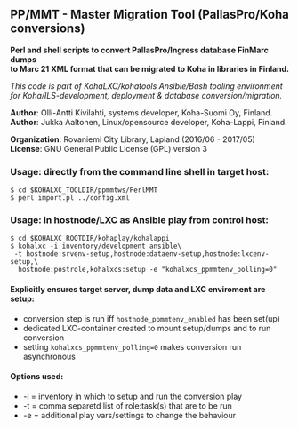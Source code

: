 ## PP/MMT - Master Migration Tool (PallasPro/Koha conversions)

**Perl and shell scripts to convert PallasPro/Ingress database FinMarc dumps**<br/>
**to Marc 21 XML format that can be migrated to Koha in libraries in Finland.**<br/>

_This code is part of KohaLXC/kohatools Ansible/Bash tooling environment  
for Koha/ILS-development, deployment & database conversion/migration._ 

**Author**: Olli-Antti Kivilahti, systems developer, Koha-Suomi Oy, Finland.<br/>
**Author**: Jukka Aaltonen, Linux/opensource developer, Koha-Lappi, Finland.<br/>

**Organization**: Rovaniemi City Library, Lapland (2016/06 - 2017/05)<br/>
**License**: GNU General Public License (GPL) version 3

### Usage: directly from the command line shell in target host:
```
$ cd $KOHALXC_TOOLDIR/ppmmtws/PerlMMT
$ perl import.pl ../config.xml
```

### Usage: in hostnode/LXC as Ansible play from control host:
```
$ cd $KOHALXC_ROOTDIR/kohaplay/kohalappi
$ kohalxc -i inventory/development ansible\
 -t hostnode:srvenv-setup,hostnode:dataenv-setup,hostnode:lxcenv-setup,\
  hostnode:postrole,kohalxcs:setup -e "kohalxcs_ppmmtenv_polling=0"
```

#### Explicitly ensures target server, dump data and LXC enviroment are setup:
* conversion step is run iff `hostnode_ppmmtenv_enabled` has been set(up)
* dedicated LXC-container created to mount setup/dumps and to run conversion
* setting `kohalxcs_ppmmtenv_polling=0` makes conversion run asynchronous

#### Options used:
* -i = inventory in which to setup and run the conversion play
* -t = comma separetd list of role:task(s) that are to be run
* -e = additional play vars/settings to change the behaviour
